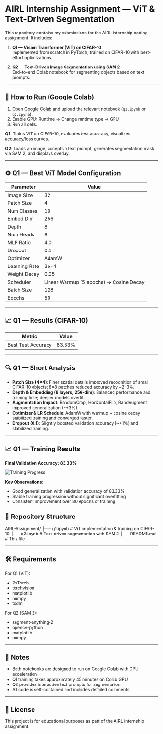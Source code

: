 # AIRL Internship Assignment — ViT & Text-Driven Segmentation

This repository contains my submissions for the AIRL internship coding assignment. It includes:

1. **Q1 — Vision Transformer (ViT) on CIFAR-10**  
   Implemented from scratch in PyTorch, trained on CIFAR-10 with best-effort optimizations.  

2. **Q2 — Text-Driven Image Segmentation using SAM 2**  
   End-to-end Colab notebook for segmenting objects based on text prompts.

---

## 🚀 How to Run (Google Colab)

1. Open [Google Colab](https://colab.research.google.com/) and upload the relevant notebook (`q1.ipynb` or `q2.ipynb`).  
2. Enable GPU:  Runtime → Change runtime type → GPU
3. Run all cells.

**Q1**: Trains ViT on CIFAR-10, evaluates test accuracy, visualizes accuracy/loss curves.

**Q2**: Loads an image, accepts a text prompt, generates segmentation mask via SAM 2, and displays overlay.

---

## ⚙️ Q1 — Best ViT Model Configuration

| Parameter | Value |
|-----------|-------|
| Image Size | 32 |
| Patch Size | 4 |
| Num Classes | 10 |
| Embed Dim | 256 |
| Depth | 8 |
| Num Heads | 8 |
| MLP Ratio | 4.0 |
| Dropout | 0.1 |
| Optimizer | AdamW |
| Learning Rate | 3e-4 |
| Weight Decay | 0.05 |
| Scheduler | Linear Warmup (5 epochs) → Cosine Decay |
| Batch Size | 128 |
| Epochs | 50 |

---

## 📈 Q1 — Results (CIFAR-10)

| Metric | Value |
|--------|-------|
| Best Test Accuracy |  83.33% |

---

## 🔍 Q1 — Short Analysis

- **Patch Size (4×4)**: Finer spatial details improved recognition of small CIFAR-10 objects; 8×8 patches reduced accuracy by ~2–3%.
- **Depth & Embedding (8 layers, 256-dim)**: Balanced performance and training time; deeper models overfit.
- **Augmentation Impact**: RandomCrop, HorizontalFlip, RandAugment improved generalization (~+3%).
- **Optimizer & LR Schedule**: AdamW with warmup + cosine decay stabilized training and converged faster.
- **Dropout (0.1)**: Slightly boosted validation accuracy (~+1%) and stabilized training.

---
## 📈 Q1 — Training Results

**Final Validation Accuracy: 83.33%** 


![Training Progress](images/image.png)

**Key Observations:**
- Good generalization with validation accuracy of 83.33%
- Stable training progression without significant overfitting
- Consistent improvement over 80 epochs of training
## 📁 Repository Structure
AIRL-Assignment/
├── q1.ipynb # ViT implementation & training on CIFAR-10
├── q2.ipynb # Text-driven segmentation with SAM 2
├── README.md # This file

---

## 🛠️ Requirements

For Q1 (ViT):
- PyTorch
- torchvision
- matplotlib
- numpy
- tqdm

For Q2 (SAM 2):
- segment-anything-2
- opencv-python
- matplotlib
- numpy

---

## 📝 Notes

- Both notebooks are designed to run on Google Colab with GPU acceleration
- Q1 training takes approximately 45 minutes on Colab GPU
- Q2 provides interactive text prompts for segmentation
- All code is self-contained and includes detailed comments

---

## 📄 License

This project is for educational purposes as part of the AIRL internship assignment.



